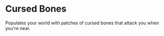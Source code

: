 # Cursed Bones

Populates your world with patches of cursed bones that attack you when you're near.
